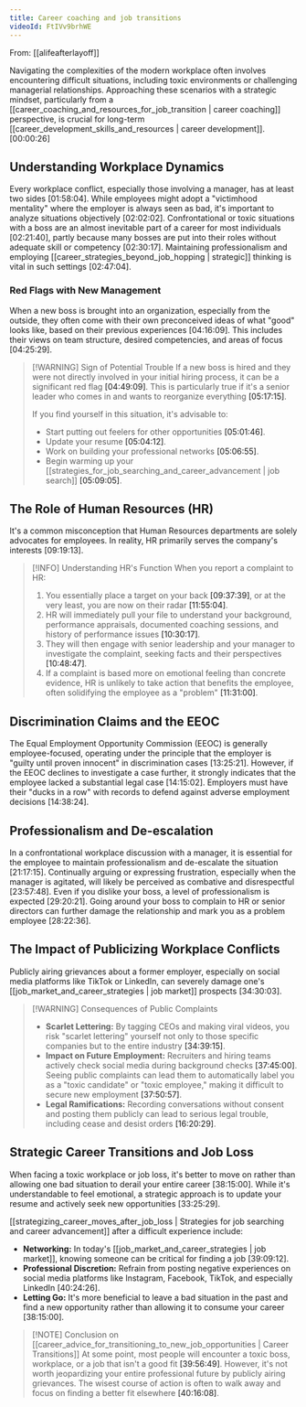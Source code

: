 ```yaml
---
title: Career coaching and job transitions
videoId: FtIVv9brhWE
---
```


From: [[alifeafterlayoff]] <br/> 

Navigating the complexities of the modern workplace often involves encountering difficult situations, including toxic environments or challenging managerial relationships. Approaching these scenarios with a strategic mindset, particularly from a [[career_coaching_and_resources_for_job_transition | career coaching]] perspective, is crucial for long-term [[career_development_skills_and_resources | career development]]. <a class="yt-timestamp" data-t="00:00:26">[00:00:26]</a>

## Understanding Workplace Dynamics

Every workplace conflict, especially those involving a manager, has at least two sides <a class="yt-timestamp" data-t="01:58:04">[01:58:04]</a>. While employees might adopt a "victimhood mentality" where the employer is always seen as bad, it's important to analyze situations objectively <a class="yt-timestamp" data-t="02:02:02">[02:02:02]</a>. Confrontational or toxic situations with a boss are an almost inevitable part of a career for most individuals <a class="yt-timestamp" data-t="02:21:40">[02:21:40]</a>, partly because many bosses are put into their roles without adequate skill or competency <a class="yt-timestamp" data-t="02:30:17">[02:30:17]</a>. Maintaining professionalism and employing [[career_strategies_beyond_job_hopping | strategic]] thinking is vital in such settings <a class="yt-timestamp" data-t="02:47:04">[02:47:04]</a>.

### Red Flags with New Management
When a new boss is brought into an organization, especially from the outside, they often come with their own preconceived ideas of what "good" looks like, based on their previous experiences <a class="yt-timestamp" data-t="04:16:09">[04:16:09]</a>. This includes their views on team structure, desired competencies, and areas of focus <a class="yt-timestamp" data-t="04:25:29">[04:25:29]</a>.

> [!WARNING] Sign of Potential Trouble
> If a new boss is hired and they were not directly involved in your initial hiring process, it can be a significant red flag <a class="yt-timestamp" data-t="04:49:09">[04:49:09]</a>. This is particularly true if it's a senior leader who comes in and wants to reorganize everything <a class="yt-timestamp" data-t="05:17:15">[05:17:15]</a>.
>
> If you find yourself in this situation, it's advisable to:
> *   Start putting out feelers for other opportunities <a class="yt-timestamp" data-t="05:01:46">[05:01:46]</a>.
> *   Update your resume <a class="yt-timestamp" data-t="05:04:12">[05:04:12]</a>.
> *   Work on building your professional networks <a class="yt-timestamp" data-t="05:06:55">[05:06:55]</a>.
> *   Begin warming up your [[strategies_for_job_searching_and_career_advancement | job search]] <a class="yt-timestamp" data-t="05:09:05">[05:09:05]</a>.

## The Role of Human Resources (HR)

It's a common misconception that Human Resources departments are solely advocates for employees. In reality, HR primarily serves the company's interests <a class="yt-timestamp" data-t="09:19:13">[09:19:13]</a>.

> [!INFO] Understanding HR's Function
> When you report a complaint to HR:
> 1.  You essentially place a target on your back <a class="yt-timestamp" data-t="09:37:39">[09:37:39]</a>, or at the very least, you are now on their radar <a class="yt-timestamp" data-t="11:55:04">[11:55:04]</a>.
> 2.  HR will immediately pull your file to understand your background, performance appraisals, documented coaching sessions, and history of performance issues <a class="yt-timestamp" data-t="10:30:17">[10:30:17]</a>.
> 3.  They will then engage with senior leadership and your manager to investigate the complaint, seeking facts and their perspectives <a class="yt-timestamp" data-t="10:48:47">[10:48:47]</a>.
> 4.  If a complaint is based more on emotional feeling than concrete evidence, HR is unlikely to take action that benefits the employee, often solidifying the employee as a "problem" <a class="yt-timestamp" data-t="11:31:00">[11:31:00]</a>.

## Discrimination Claims and the EEOC

The Equal Employment Opportunity Commission (EEOC) is generally employee-focused, operating under the principle that the employer is "guilty until proven innocent" in discrimination cases <a class="yt-timestamp" data-t="13:25:21">[13:25:21]</a>. However, if the EEOC declines to investigate a case further, it strongly indicates that the employee lacked a substantial legal case <a class="yt-timestamp" data-t="14:15:02">[14:15:02]</a>. Employers must have their "ducks in a row" with records to defend against adverse employment decisions <a class="yt-timestamp" data-t="14:38:24">[14:38:24]</a>.

## Professionalism and De-escalation

In a confrontational workplace discussion with a manager, it is essential for the employee to maintain professionalism and de-escalate the situation <a class="yt-timestamp" data-t="21:17:15">[21:17:15]</a>. Continually arguing or expressing frustration, especially when the manager is agitated, will likely be perceived as combative and disrespectful <a class="yt-timestamp" data-t="23:57:48">[23:57:48]</a>. Even if you dislike your boss, a level of professionalism is expected <a class="yt-timestamp" data-t="29:20:21">[29:20:21]</a>. Going around your boss to complain to HR or senior directors can further damage the relationship and mark you as a problem employee <a class="yt-timestamp" data-t="28:22:36">[28:22:36]</a>.

## The Impact of Publicizing Workplace Conflicts

Publicly airing grievances about a former employer, especially on social media platforms like TikTok or LinkedIn, can severely damage one's [[job_market_and_career_strategies | job market]] prospects <a class="yt-timestamp" data-t="34:30:03">[34:30:03]</a>.

> [!WARNING] Consequences of Public Complaints
> *   **Scarlet Lettering:** By tagging CEOs and making viral videos, you risk "scarlet lettering" yourself not only to those specific companies but to the entire industry <a class="yt-timestamp" data-t="34:39:15">[34:39:15]</a>.
> *   **Impact on Future Employment:** Recruiters and hiring teams actively check social media during background checks <a class="yt-timestamp" data-t="37:45:00">[37:45:00]</a>. Seeing public complaints can lead them to automatically label you as a "toxic candidate" or "toxic employee," making it difficult to secure new employment <a class="yt-timestamp" data-t="37:50:57">[37:50:57]</a>.
> *   **Legal Ramifications:** Recording conversations without consent and posting them publicly can lead to serious legal trouble, including cease and desist orders <a class="yt-timestamp" data-t="16:20:29">[16:20:29]</a>.

## Strategic Career Transitions and Job Loss
When facing a toxic workplace or job loss, it's better to move on rather than allowing one bad situation to derail your entire career <a class="yt-timestamp" data-t="38:15:00">[38:15:00]</a>. While it's understandable to feel emotional, a strategic approach is to update your resume and actively seek new opportunities <a class="yt-timestamp" data-t="33:25:29">[33:25:29]</a>.

[[strategizing_career_moves_after_job_loss | Strategies for job searching and career advancement]] after a difficult experience include:
*   **Networking:** In today's [[job_market_and_career_strategies | job market]], knowing someone can be critical for finding a job <a class="yt-timestamp" data-t="39:09:12">[39:09:12]</a>.
*   **Professional Discretion:** Refrain from posting negative experiences on social media platforms like Instagram, Facebook, TikTok, and especially LinkedIn <a class="yt-timestamp" data-t="40:24:26">[40:24:26]</a>.
*   **Letting Go:** It's more beneficial to leave a bad situation in the past and find a new opportunity rather than allowing it to consume your career <a class="yt-timestamp" data-t="38:15:00">[38:15:00]</a>.

> [!NOTE] Conclusion on [[career_advice_for_transitioning_to_new_job_opportunities | Career Transitions]]
> At some point, most people will encounter a toxic boss, workplace, or a job that isn't a good fit <a class="yt-timestamp" data-t="39:56:49">[39:56:49]</a>. However, it's not worth jeopardizing your entire professional future by publicly airing grievances. The wisest course of action is often to walk away and focus on finding a better fit elsewhere <a class="yt-timestamp" data-t="40:16:08">[40:16:08]</a>.